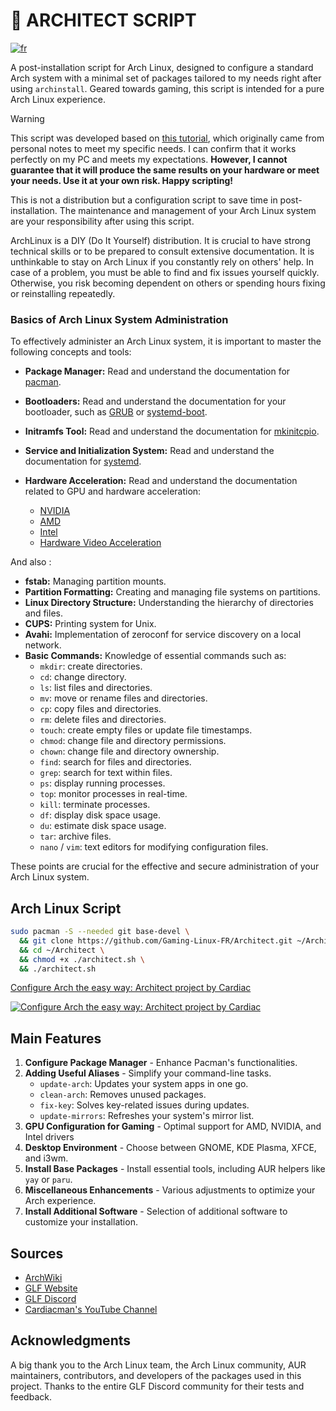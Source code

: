 # 🐧 ARCHITECT SCRIPT

[![fr](https://img.shields.io/badge/langue-français-blue.svg)](https://github.com/Cardiacman13/Architect)

A post-installation script for Arch Linux, designed to configure a standard Arch system with a minimal set of packages tailored to my needs right after using `archinstall`. Geared towards gaming, this script is intended for a pure Arch Linux experience.

> [!WARNING]
> This script was developed based on [this tutorial](https://github.com/Cardiacman13/tuto-archlinux-fr), which originally came from personal notes to meet my specific needs. I can confirm that it works perfectly on my PC and meets my expectations. **However, I cannot guarantee that it will produce the same results on your hardware or meet your needs. Use it at your own risk. Happy scripting!**
> 
> This is not a distribution but a configuration script to save time in post-installation. The maintenance and management of your Arch Linux system are your responsibility after using this script.
>
> ArchLinux is a DIY (Do It Yourself) distribution. It is crucial to have strong technical skills or to be prepared to consult extensive documentation. It is unthinkable to stay on Arch Linux if you constantly rely on others' help. In case of a problem, you must be able to find and fix issues yourself quickly. Otherwise, you risk becoming dependent on others or spending hours fixing or reinstalling repeatedly.

### Basics of Arch Linux System Administration

To effectively administer an Arch Linux system, it is important to master the following concepts and tools:

- **Package Manager:** Read and understand the documentation for [pacman](https://wiki.archlinux.org/title/Pacman_(Fran%C3%A7ais)).

- **Bootloaders:** Read and understand the documentation for your bootloader, such as [GRUB](https://wiki.archlinux.org/title/GRUB) or [systemd-boot](https://wiki.archlinux.org/title/Systemd-boot).

- **Initramfs Tool:** Read and understand the documentation for [mkinitcpio](https://wiki.archlinux.org/title/Mkinitcpio).

- **Service and Initialization System:** Read and understand the documentation for [systemd](https://wiki.archlinux.org/title/Systemd_(Fran%C3%A7ais)).

- **Hardware Acceleration:** Read and understand the documentation related to GPU and hardware acceleration:
  - [NVIDIA](https://wiki.archlinux.org/title/NVIDIA)
  - [AMD](https://wiki.archlinux.org/title/AMDGPU)
  - [Intel](https://wiki.archlinux.org/title/Intel_graphics)
  - [Hardware Video Acceleration](https://wiki.archlinux.org/title/Hardware_video_acceleration)

And also :

- **fstab:** Managing partition mounts.
- **Partition Formatting:** Creating and managing file systems on partitions.
- **Linux Directory Structure:** Understanding the hierarchy of directories and files.
- **CUPS:** Printing system for Unix.
- **Avahi:** Implementation of zeroconf for service discovery on a local network.
- **Basic Commands:** Knowledge of essential commands such as:
  - `mkdir`: create directories.
  - `cd`: change directory.
  - `ls`: list files and directories.
  - `mv`: move or rename files and directories.
  - `cp`: copy files and directories.
  - `rm`: delete files and directories.
  - `touch`: create empty files or update file timestamps.
  - `chmod`: change file and directory permissions.
  - `chown`: change file and directory ownership.
  - `find`: search for files and directories.
  - `grep`: search for text within files.
  - `ps`: display running processes.
  - `top`: monitor processes in real-time.
  - `kill`: terminate processes.
  - `df`: display disk space usage.
  - `du`: estimate disk space usage.
  - `tar`: archive files.
  - `nano` / `vim`: text editors for modifying configuration files.

These points are crucial for the effective and secure administration of your Arch Linux system.

## Arch Linux Script

```bash
sudo pacman -S --needed git base-devel \
  && git clone https://github.com/Gaming-Linux-FR/Architect.git ~/Architect \
  && cd ~/Architect \
  && chmod +x ./architect.sh \
  && ./architect.sh
```

[ Configure Arch the easy way: Architect project by Cardiac ](https://youtu.be/0MV3MxmO7ns?si=eOMc-e4wdSwv1Fbb)

[![Configure Arch the easy way: Architect project by Cardiac](https://img.youtube.com/vi/0MV3MxmO7ns/0.jpg)](https://youtu.be/0MV3MxmO7ns?si=eOMc-e4wdSwv1Fbb)

## Main Features

1. **Configure Package Manager** - Enhance Pacman's functionalities.
2. **Adding Useful Aliases** - Simplify your command-line tasks.
   - `update-arch`: Updates your system apps in one go.
   - `clean-arch`: Removes unused packages.
   - `fix-key`: Solves key-related issues during updates.
   - `update-mirrors`: Refreshes your system's mirror list.
3. **GPU Configuration for Gaming** - Optimal support for AMD, NVIDIA, and Intel drivers
4. **Desktop Environment** - Choose between GNOME, KDE Plasma, XFCE, and i3wm.
5. **Install Base Packages** - Install essential tools, including AUR helpers like `yay` or `paru`.
6. **Miscellaneous Enhancements** - Various adjustments to optimize your Arch experience.
7. **Install Additional Software** - Selection of additional software to customize your installation.

## Sources

- [ArchWiki](https://wiki.archlinux.org/)
- [GLF Website](https://www.gaminglinux.fr/)
- [GLF Discord](http://discord.gg/EP3Jm8YMvj)
- [Cardiacman's YouTube Channel](https://www.youtube.com/@Cardiacman)

## Acknowledgments

A big thank you to the Arch Linux team, the Arch Linux community, AUR maintainers, contributors, and developers of the packages used in this project. Thanks to the entire GLF Discord community for their tests and feedback.
